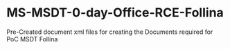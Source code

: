 # MS-MSDT-0-day-Office-RCE-Follina
Pre-Created document xml files for creating the Documents required for PoC MSDT Follina

